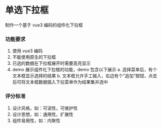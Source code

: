 
单选下拉框
==========

制作一个基于 vue3 编码的组件化下拉框

### 功能要求

1. 使用 vue3 编码
2. 不能使用原生的下拉框
3. 已选的数据在下拉框展开时需要高亮显示
4. demo 展示组件化下拉框的功能，demo 包含以下展示
   a. 选择菜单后，有个文本框显示选择的结果
   b. 文本框允许手工输入，右边有个”追加“按钮，点击后可将文本框数据插入下拉菜单作为结果集并选中

### 评分标准

1. 设计风格，如：可读性，可维护性
2. 设计思想，如：通用性，扩展性
3. 组件易用性，如：内聚性

